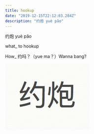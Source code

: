 ```yaml
---
title: hookup
date: "2019-12-15T22:12:03.284Z"
description: "约炮 yuè pǎo"
---
```


约炮 yuè pǎo

what_ to hookup

How_   约吗？（yue ma？）Wanna bang?

![Chinese Salty Egg](./1.png)
